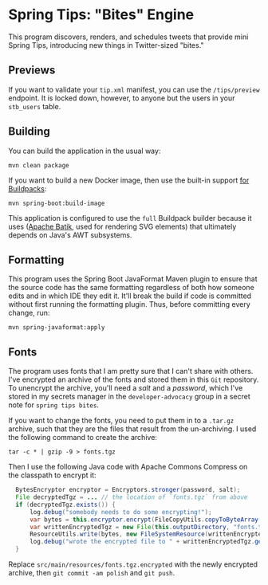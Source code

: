 # Spring Tips: "Bites" Engine 

This program discovers, renders, and schedules tweets that provide mini Spring Tips, introducing new things in Twitter-sized "bites."

## Previews 
If you want to validate your `tip.xml` manifest, you can use the `/tips/preview` endpoint. It is locked down, however, to anyone but the users in your `stb_users` table.

 
## Building 
You can build the application in the usual way: 

```shell 
mvn clean package
```

If you want to build a new Docker image, then use the built-in support [for Buildpacks](https://buildpacks.io): 

```shell 
mvn spring-boot:build-image
```

This application is configured to use the `full` Buildpack builder because it uses ([Apache Batik](https://xmlgraphics.apache.org/batik/), used for rendering SVG elements) that ultimately depends on Java's AWT subsystems. 

## Formatting
This program uses the Spring Boot JavaFormat Maven plugin to ensure that the source code has the same formatting regardless of both how someone edits and in which IDE they edit it. It'll break the build if code is committed without first running the formatting plugin. Thus, before committing every change, run:

```shell 
mvn spring-javaformat:apply
```


## Fonts

The program uses fonts that I am pretty sure that I can't share with others. I've encrypted an archive of the fonts and stored them in this `Git` repository. To unencrypt the archive, you'll need a _salt_ and a _password_, which I've stored in my secrets manager in the `developer-advocacy` group in a secret note for `spring tips bites`. 

If you want to change the fonts, you need to put them in to a `.tar.gz` archive, such that they are the files that result from the un-archiving. I used the following command to create the archive:

```shell
tar -c * | gzip -9 > fonts.tgz
```

Then I use the following Java code with Apache Commons Compress on the classpath to encrypt it:


```java
  BytesEncryptor encryptor = Encryptors.stronger(password, salt);
  File decryptedTgz = ... // the location of `fonts.tgz` from above
  if (decryptedTgz.exists()) {
      log.debug("somebody needs to do some encrypting!");
      var bytes = this.encryptor.encrypt(FileCopyUtils.copyToByteArray(decryptedTgz.getInputStream()));
      var writtenEncryptedTgz = new File(this.outputDirectory, "fonts.tgz.encrypted");
      ResourceUtils.write(bytes, new FileSystemResource(writtenEncryptedTgz));
      log.debug("wrote the encrypted file to " + writtenEncryptedTgz.getAbsolutePath());
  }
```

Replace `src/main/resources/fonts.tgz.encrypted` with the newly encrypted archive, then `git commit -am polish` and `git push`. 
